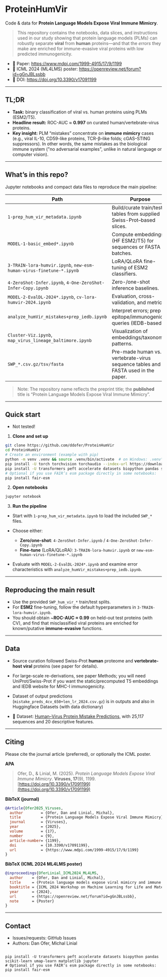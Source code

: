 # ProteinHumVir
Code & data for **Protein Language Models Expose Viral Immune Mimicry**.

> This repository contains the notebooks, data slices, and instructions used in our study showing that protein language models (PLMs) can robustly separate **viral** from **human** proteins—and that the *errors* they make are enriched for immune-evasive viral proteins with low predicted immunogenicity.

- 📄 Paper: https://www.mdpi.com/1999-4915/17/9/1199  
- 🧷 ICML 2024 (ML4LMS) poster: https://openreview.net/forum?id=gGnJBLssbb  
- 🔢 DOI: https://doi.org/10.3390/v17091199  


---

## TL;DR
- **Task:** binary classification of viral vs. human proteins using PLMs (ESM2/T5).  
- **Headline result:** ROC-AUC ≈ **0.997** on curated human/vertebrate-virus proteins.  
- **Key insight:** PLM “mistakes” concentrate on **immune mimicry** cases (e.g., viral IL-10, CD59-like proteins, TCR-β–like folds; cGAS–STING suppressors). In other words, the same mistakes as the biological immune system ("no adversarial examples", unlike in natural language or computer vision). 


---

## What’s in this repo?
Jupyter notebooks and compact data files to reproduce the main pipeline:

| Path | Purpose |
|---|---|
| `1-prep_hum_vir_metadata.ipynb` | Build/curate train/test tables from supplied Swiss-Prot–based slices. |
| `MODEL-1-basic_embed*.ipynb` | Compute embeddings (HF ESM2/T5) for sequences or FASTA batches. |
| `3-TRAIN-lora-humvir.ipynb`, `new-esm-human-virus-finetune-*.ipynb` | LoRA/QLoRA fine-tuning of ESM2 classifiers. |
| `4-ZeroShot-Infer.ipynb`, `4-One-ZeroShot-Infer-Copy.ipynb` | Zero-/one-shot inference baselines. |
| `MODEL-2-EvalDL-2024*.ipynb`, `cv-lora-humvir-2024.ipynb` | Evaluation, cross-validation, and metrics. |
| `analyze_humVir_mistakes+prep_iedb.ipynb` | Interpret errors; prep epitope/immunogenicity queries (IEDB-based). |
| `Cluster-Viz.ipynb`, `map_virus_lineage_baltimore.ipynb` | Visualization of embeddings/taxonomy patterns. |
| `SWP_*.csv.gz/tsv/fasta` | Pre-made human vs. vertebrate-virus sequence tables and FASTA used in the paper. |

> Note: The repository name reflects the preprint title; the **published** title is “Protein Language Models Expose Viral Immune Mimicry”.

---

## Quick start
* Not tested!

1) **Clone and set up**
```bash
git clone https://github.com/ddofer/ProteinHumVir
cd ProteinHumVir
# Create an environment (example with pip)
python -m venv .venv && source .venv/bin/activate  # on Windows: .venv\Scripts\activate
pip install -U torch torchvision torchaudio --index-url https://download.pytorch.org/whl/cu121  # choose CUDA/CPU wheels as needed
pip install -U transformers peft accelerate datasets biopython pandas scikit-learn umap-learn matplotlib jupyter
# Optional if you use FAIR’s esm package directly in some notebooks:
pip install fair-esm
````

2. **Open notebooks**

```bash
jupyter notebook
```

3. **Run the pipeline**

* Start with `1-prep_hum_vir_metadata.ipynb` to load the included `SWP_*` files.
* Choose either:

  * **Zero/one-shot**: `4-ZeroShot-Infer.ipynb` / `4-One-ZeroShot-Infer-Copy.ipynb`
  * **Fine-tune** (LoRA/QLoRA): `3-TRAIN-lora-humvir.ipynb` or `new-esm-human-virus-finetune-*.ipynb`
* Evaluate with `MODEL-2-EvalDL-2024*.ipynb` and examine error characteristics with `analyze_humVir_mistakes+prep_iedb.ipynb`.

---

## Reproducing the main result

* Use the provided `SWP_hum_vir_*` train/test splits.
* For **ESM2** fine-tuning, follow the default hyperparameters in `3-TRAIN-lora-humvir.ipynb`.
* You should obtain ~**ROC-AUC ≈ 0.99** on held-out test proteins (with CV), and find that misclassified viral proteins are enriched for known/putative **immune-evasive** functions.

---

## Data
* Source curation followed Swiss-Prot **human** proteome and **vertebrate-host viral** proteins (see paper for details).
* For large-scale re-derivations, see paper Methods; you will need UniProt/Swiss-Prot if you want the static/precomputed T5 embeddings and IEDB website for MHC-I immunogenicity.

* Dataset of output predictions (`mistake_preds_4cv_650+len_lr_2024.csv.gz`) is in outputs and also in Huggingface Datasets (with data dictionary)
- 📂 Dataset: [Human–Virus Protein Mistake Predictions](https://huggingface.co/datasets/GrimSqueaker/ProteinHumVir), with 25,117 sequences and 20 descriptive features.

---

## Citing

Please cite the journal article (preferred), or optionally the ICML poster.

**APA**

> Ofer, D., & Linial, M. (2025). *Protein Language Models Expose Viral Immune Mimicry*. **Viruses, 17**(9), 1199. [https://doi.org/10.3390/v17091199](https://doi.org/10.3390/v17091199)

**BibTeX (journal)**

```bibtex
@Article{Ofer2025_Viruses,
  author        = {Ofer, Dan and Linial, Michal},
  title         = {Protein Language Models Expose Viral Immune Mimicry},
  journal       = {Viruses},
  year          = {2025},
  volume        = {17},
  number        = {9},
  article-number= {1199},
  doi           = {10.3390/v17091199},
  url           = {https://www.mdpi.com/1999-4915/17/9/1199}
}
```

**BibTeX (ICML 2024 ML4LMS poster)**

```bibtex
@inproceedings{OferLinial_ICML2024_ML4LMS,
  author    = {Ofer, Dan and Linial, Michal},
  title     = {Protein language models expose viral mimicry and immune escape},
  booktitle = {ICML 2024 Workshop on Machine Learning for Life and Material Science (ML4LMS)},
  year      = {2024},
  url       = {https://openreview.net/forum?id=gGnJBLssbb},
  note      = {Poster}
}
```

---

## Contact

* Issues/requests: GitHub Issues
* Authors: Dan Ofer, Michal Linial

```

pip install -U transformers peft accelerate datasets biopython pandas scikit-learn umap-learn matplotlib jupyter
# Optional if you use FAIR’s esm package directly in some notebooks:
pip install fair-esm
